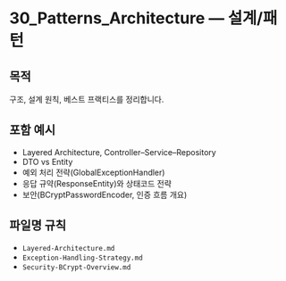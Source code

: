 # 30_Patterns_Architecture — 설계/패턴

## 목적
구조, 설계 원칙, 베스트 프랙티스를 정리합니다.

## 포함 예시
- Layered Architecture, Controller–Service–Repository
- DTO vs Entity
- 예외 처리 전략(GlobalExceptionHandler)
- 응답 규약(ResponseEntity)와 상태코드 전략
- 보안(BCryptPasswordEncoder, 인증 흐름 개요)

## 파일명 규칙
- `Layered-Architecture.md`
- `Exception-Handling-Strategy.md`
- `Security-BCrypt-Overview.md`
